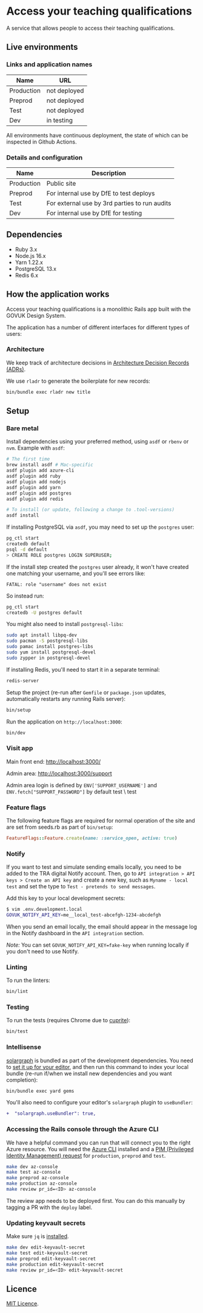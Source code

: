 # Access your teaching qualifications

A service that allows people to access their teaching qualifications.

## Live environments

### Links and application names

| Name       | URL                                                          |
| ---------- | ------------------------------------------------------------ |
| Production | not deployed         |
| Preprod    | not deployed |
| Test       | not deployed    |
| Dev        | in testing   |

All environments have continuous deployment, the state of which can be inspected in Github Actions.

### Details and configuration

| Name       | Description                                   |
| ---------- | --------------------------------------------- |
| Production | Public site                                   |
| Preprod    | For internal use by DfE to test deploys       |
| Test       | For external use by 3rd parties to run audits |
| Dev        | For internal use by DfE for testing           |


## Dependencies

- Ruby 3.x
- Node.js 16.x
- Yarn 1.22.x
- PostgreSQL 13.x
- Redis 6.x

## How the application works

Access your teaching qualifications is a monolithic Rails app built with the GOVUK Design System.

The application has a number of different interfaces for different types of users:

### Architecture

We keep track of architecture decisions in [Architecture Decision Records
(ADRs)](/adr/).

We use `rladr` to generate the boilerplate for new records:

```bash
bin/bundle exec rladr new title
```

## Setup

### Bare metal

Install dependencies using your preferred method, using `asdf` or `rbenv` or `nvm`. Example with `asdf`:

```bash
# The first time
brew install asdf # Mac-specific
asdf plugin add azure-cli
asdf plugin add ruby
asdf plugin add nodejs
asdf plugin add yarn
asdf plugin add postgres
asdf plugin add redis

# To install (or update, following a change to .tool-versions)
asdf install
```

If installing PostgreSQL via `asdf`, you may need to set up the `postgres` user:

```bash
pg_ctl start
createdb default
psql -d default
> CREATE ROLE postgres LOGIN SUPERUSER;
```

If the install step created the `postgres` user already, it won't have created one
matching your username, and you'll see errors like:

`FATAL: role "username" does not exist`

So instead run:

```bash
pg_ctl start
createdb -U postgres default
```

You might also need to install `postgresql-libs`:

```bash
sudo apt install libpq-dev
sudo pacman -S postgresql-libs
sudo pamac install postgres-libs
sudo yum install postgresql-devel
sudo zypper in postgresql-devel
```

If installing Redis, you'll need to start it in a separate terminal:

```bash
redis-server
```

Setup the project (re-run after `Gemfile` or `package.json` updates, automatically restarts any running Rails server):

```bash
bin/setup
```

Run the application on `http://localhost:3000`:

```bash
bin/dev
```

### Visit app

Main front end: <http://localhost:3000/>

Admin area: <http://localhost:3000/support>

Admin area login is defined by `ENV['SUPPORT_USERNAME']` and `ENV.fetch["SUPPORT_PASSWORD"]` by default test \ test

### Feature flags

The following feature flags are required for normal operation of the site and are set from seeds.rb as part of `bin/setup`:

```ruby
FeatureFlags::Feature.create(name: :service_open, active: true)
```

### Notify

If you want to test and simulate sending emails locally, you need to be added
to the TRA digital Notify account. Then, go to
`API integration > API keys > Create an API key` and create a new key, such as
`Myname - local test` and set the type to `Test - pretends to send messages`.

Add this key to your local development secrets:

```bash
$ vim .env.development.local
GOVUK_NOTIFY_API_KEY=me__local_test-abcefgh-1234-abcdefgh
```

When you send an email locally, the email should appear in the message log in
the Notify dashboard in the `API integration` section.

_Note:_ You can set `GOVUK_NOTIFY_API_KEY=fake-key` when running locally if you don't need to use Notify.

### Linting

To run the linters:

```bash
bin/lint
```

### Testing

To run the tests (requires Chrome due to
[cuprite](https://github.com/rubycdp/cuprite)):

```bash
bin/test
```

### Intellisense

[solargraph](https://github.com/castwide/solargraph) is bundled as part of the
development dependencies. You need to [set it up for your
editor](https://github.com/castwide/solargraph#using-solargraph), and then run
this command to index your local bundle (re-run if/when we install new
dependencies and you want completion):

```sh
bin/bundle exec yard gems
```

You'll also need to configure your editor's `solargraph` plugin to
`useBundler`:

```diff
+  "solargraph.useBundler": true,
```

### Accessing the Rails console through the Azure CLI

We have a helpful command you can run that will connect you to the right Azure resource.
You will need the [Azure CLI](https://docs.microsoft.com/en-gb/cli) installed and a [PIM (Privileged Identity Management) request](docs/privileged-identity-management-requests.md) for `production`, `preprod` and `test`.

```bash
make dev az-console
make test az-console
make preprod az-console
make production az-console
make review pr_id=<ID> az-console
```

The review app needs to be deployed first. You can do this manually by tagging a PR with the `deploy` label.

### Updating keyvault secrets

Make sure `jq` is [installed](#local-development-dependencies).

```bash
make dev edit-keyvault-secret
make test edit-keyvault-secret
make preprod edit-keyvault-secret
make production edit-keyvault-secret
make review pr_id=<ID> edit-keyvault-secret
```

## Licence

[MIT Licence](LICENCE).
